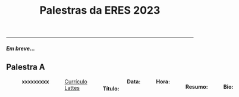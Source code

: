 ﻿---
layout: page-fullwidth
title: "Palestras da ERES 2023"
subheadline: ""
permalink: "/palestras/"
header:
   image_fullwidth: BannerERES2023.png
---

<hr>

<h5>Em breve...</h5>




<div class="row t30" id="palestra_a">
<h2>Palestra A</h2>
<div class="medium-16 columns">
      <img src="https://eres-sbc-br.github.io/eres2022/images/semfoto.jpg" alt="" align="center"><br>
      <b>xxxxxxxxx</b><br>		
  <a href="" target="_blank">Currículo Lattes</a><br>		
  <h4>Título: </h4>		
  <b>Data:</b> <!-- 18/Out/2022 (Terça-Feira) --><br>
  <b>Hora:</b> <!--18:45 - 20:00 --><br>
  <br>
  <p><b>Resumo:</b>
  <!--A ciência sempre pautou- se pela disseminação do conhecimento, com destaque para a reprodutibilidade de experimentos. Entretanto,  há limites práticos – e mesmo éticos – para o que pode ser compartilhado e reproduzido. A ciência aberta busca expandir esses limites, e requer que as ferramentas e os instrumentos necessários para a prática científica estejam disponíveis para todos, de modo que os experimentos possam ser reproduzidos e os resultados verificados por terceiros. Software é usado para limpeza, processamento e visualização de dados, bem como para criar modelos e realizar previsões. Algoritmos especializados são codificados na forma de bibliotecas, scripts e metadados. Sem compartilhar todos esses artefatos, é muito difícil e custoso reproduzir a pesquisa científica e validar sua correção. O Software Livre tem sido o principal componente da pesquisa em Ciência da Computação nas últimas décadas. Há centenas de exemplos de sistemas, de bibliotecas e de ferramentas que têm promovido o rápido desenvolvimento da pesquisa em Computação. Nesse contexto, o objetivo desta palestra é apresentar o que é software livre e como seu uso e compartilhamento (incluindo disponibilizar o que é produzido pelos pesquisadores como software livre) é um pré-requisito para a ciência aberta. -->
  </p>
  <br>
  <p><b>Bio:</b>
  <!--Professor adjunto na Universidade Federal do ABC (UFABC). Também atua como pesquisador colaborador no Instituto de Matemática e Estatística da Universidade de São Paulo (IME-USP). Foi docente na Universidade de Brasília (2013-2018) e na Universidade Federal de São Paulo (2018-2021). Atuou como pesquisador em regime de pós-doutorado no IME-USP (2016-2018). Doutor em Ciência da Computação pelo IME-USP (2013). Mestre em Ciência da Computação pela Universidade Federal do Rio Grande do Sul (2008). Tecnólogo em Desenvolvimento de Software (2005) e Técnico em Informática (2001) pelo Instituto Federal de Educação, Ciência e Tecnologia do Rio Grande do Norte (IFRN). Seus principais interesses de pesquisa incluem: engenharia de software, análise estática de código-fonte, software livre, métodos ágeis, DevOps e mineração de repositórios de software.-->
  </p>
</div>	
<p>&nbsp;</p>
	
<!--	
<h2>Palestra B</h2>
<div class="medium-16 columns" id="palestra_b">
      <img src="https://eres-sbc-br.github.io/eres2022/images/palestra-edson.jpeg" alt="" align="center"><br>
      <b>Edson Alves de Oliveira Junior</b><br>		
  <a href="http://lattes.cnpq.br/8717980588591239" target="_blank">Currículo Lattes</a><br>		
  <h4>Título: Engenharia de Linhas de Produto de Software com UML e Experimentação Controlada </h4>		
  <b>Data:</b> 18/Out/2022 (Terça-Feira) <br>
  <b>Hora:</b> 20:30 - 22:00 <br>
  <br>
  <p><b>Resumo:</b> nesta palestra eu apresento os conceitos básicos de Linhas de Produto de Software (LPS) como o seu ciclo de vida, gerência de variabilidade e geração de produtos específicos, fundamentos de UML para a criação de LPSs e gerência de variabilidades e a ferramenta SMartyModeling que compõe a abordagem Stereotype-based Management of Variability (SMarty). Também apresento conceitos básicos de experimentação controlada e a sua aplicação em LPSs de acordo com SMarty. Finalizo a palestra apresentando trabalhos em andamento de experimentos controlados em LPS adotando conceitos de Ciência Aberta.</p>
  <br>
  <p><b>Bio:</b> Possui graduação em Informática e mestrado em Ciência da Computação pela Universidade Estadual de Maringá e doutorado em Ciências de Computação e Matemática Computacional pelo Instituto de Ciências Matemáticas e de Computação da Universidade de São Paulo (ICMC-USP). Estágio Pós-Doutoral em Experimentação em Forense Digital na PUC-RS. Atualmente é Professor Visitante na PUCRS. Professor Associado do Departamento de Informática (DIN) da Universidade Estadual de Maringá (UEM). Possui experiência na área de Ciência da Computação, com ênfase em Engenharia de Software, atuando principalmente nos seguintes temas: Processos de Software, Linha de Produto de Software, Avaliação de Arquitetura de Software e de Linhas de Produto, Linha de Processo de Software, Gerenciamento de Variabilidades, Métricas e Modelos de Software, Frameworks, Modelagem e Metamodelagem UML, Ambientes de Desenvolvimento e Tecnologias Java. Também possui experiência em Forense Digital, atuando em: Experimentação, Requisitos, Ontologias, Modelos Conceituais e Ferramentas para Forense Digital. Tem investigado e adotado princípios de Ciência Aberta, os quais têm regido as suas atividades de pesquisa.</p>
</div>	
<p>&nbsp;</p>

<h2>Palestra C</h2>
<div class="medium-16 columns" id="palestra_c">
      <img src="https://eres-sbc-br.github.io/eres2022/images/img-monalessa.png" alt="" align="center"><br>
      <b>Monalessa Perini Barcellos</b><br>		
  <a href="http://lattes.cnpq.br/8826584877205264" target="_blank">Currículo Lattes</a><br>		
  <h4>Título: Engenharia de Software Contínua: Visão Geral, Desafios e Perspectivas </h4>		
  <b>Data:</b> 19/Out/2022 (Quarta-Feira) <br>
  <b>Hora:</b> 18:30 - 20:00 <br>
  <br>
  <p><b>Resumo:</b> As características e exigências da sociedade moderna e digital transformaram o cenário de desenvolvimento de software e apresentaram novos desafios aos desenvolvedores e engenheiros de software, tais como a necessidade de entregas mais rápidas, mudanças frequentes nos requisitos, menor tolerância a falhas e a necessidade de adaptação aos modelos de negócios contemporâneos.  A adoção de práticas ágeis tem permitido às organizações encurtar os ciclos de desenvolvimento e aumentar a colaboração dos clientes. Entretanto, isso não tem sido suficiente. Ações contínuas de planejamento, construção, operação, implantação e avaliação são necessárias para produzir produtos que atendam às necessidades e comportamentos dos clientes, tomar decisões bem-informadas e identificar oportunidades de negócio. Assim, organizações deveriam evoluir para um desenvolvimento contínuo e orientado por dados, em uma abordagem contínua de engenharia de software. A necessidade de continuidade no desenvolvimento de software pode ser percebida, por exemplo, na ampla adoção de iniciativas como Integração Contínua e DevOps. Mas, há vários outros aspectos que também precisam ser considerados para que se alcance continuidade no desenvolvimento de software como um todo. A Engenharia de Software Contínua consiste em um conjunto de práticas e ferramentas que suportam uma visão holística do desenvolvimento de software com o objetivo de torná-lo mais ágil, iterativo, integrado, contínuo e alinhado ao negócio. É um tópico recente da Engenharia de Software, portanto, há ainda muitas questões em aberto. Nesta palestra será apresentado um panorama geral da Engenharia de Software Contínua, serão abordados alguns desafios existentes e discutidas perspectivas de pesquisas futuras para o avanço do estado da arte, de forma a também contribuir para o estado da prática. Por fim, serão apresentadas algumas propostas relacionadas ao tema que vêm sendo produzidas em projetos de pesquisa desenvolvidos no NEMO.</p>
  <br>
  <p><b>Bio:</b> Professora do Departamento de Informática da Universidade Federal do Espírito Santo, onde é membro sênior do Núcleo de Estudos em Modelagem Conceitual e Ontologias (NEMO) e coordenadora do Laboratório de Práticas em Engenharia de Software “Ricardo de Almeida Falbo” (LabES). É doutora em Engenharia de Sistemas e Computação pela COPPE/UFRJ. Atua como membro do comitê de programa de conferências nacionais e internacionais relevantes em sua área de atuação (ESEM, EASE, PROFES,  SBES, CIbSE, SBQS, ONTOBRAS, ACM SAC, entre outras), tendo sido coordenadora do comitê de programa em várias delas. Atualmente, é membro do comitê diretivo do SBQS, evento mais importante na área de qualidade de software no Brasil, do CIbSE, evento de referência em Engenharia de Software na Ibero-América, e do ONTOBRAS, evento de maior expressão para a pesquisa e aplicações em ontologias no Brasil. Também atua como revisora de diversos periódicos (Applied Ontology Journal, Empirical Software Engineering Journal, Journal of Software Evolution and Process, Journal of Systems and Software, Information and Software Technology, entre outros). Seus principais interesses de pesquisa incluem Engenharia de Software, Engenharia de Ontologias e Ontologias aplicadas à Engenharia de Software. Tópicos nos quais ela tem trabalhado nos últimos anos incluem, entre outros: Processo de Software, Qualidade de Software, Medição de Software, Gerenciamento de Projetos de Software, Desenvolvimento Ágil, Engenharia de Software Contínua, Ontologias aplicadas à Interação Humano-Computador, Interoperabilidade Semântica e Engenharia de Ontologias. Outras informações em: <a href="http://www.inf.ufes.br/~monalessa/">http://www.inf.ufes.br/~monalessa/</a>.</p>
  </div>
<p>&nbsp;</p>
	
	
<h2>Palestra D</h2>
<div class="medium-16 columns" id="palestra_d">
      <img src="https://eres-sbc-br.github.io/eres2022/images/img-italo.png" alt="" align="center"><br>
      <b>Ítalo Santos - Gerente de Engenharia/SRE na Loggi</b><br>		
  <a href="https://br.linkedin.com/in/italosantos" target="_blank">Currículo Lattes</a><br>		
  <h4>Título: Evolução de SRE na Loggi:  Como rodamos sistemas em produção em larga escala</h4>		
  <b>Data:</b> 19/Out/2022 (Quarta-Feira) <br>
  <b>Hora:</b> 20:30 - 22:00 <br>
  <br>
  <p><b>Resumo:</b> Apesar do crescimento expressivo no Brasil, o setor de e-commerce ainda tem muito a melhorar quando comparado a grandes economias mundiais.  A Loggi, criada em 2013, é uma das empresas unicórnios no Brasil, com soluções inovadoras e relevantes no setor de logística, com forte base em tecnologias digitais. A Loggi tem se posicionado, de maneira inédita, para revolucionar o setor logístico no Brasil facilitando o crescimento de um novo comércio, com economia, agilidade e confiabilidade.   Nesta palestra daremos uma visão geral de SRE (Site Reliability Engineering) na Loggi, conceitos e  evolução da disciplina de SRE, exemplos de atividades de monitoramento e de métricas para apoiar o oferecimento de soluções de software e serviços de alta qualidade de forma a atender aos requisitos de qualidade no domínio de logística. Falaremos sobre as lições aprendidas e desafios. Para saber mais, acesse: <a href="loggi.com/venha">loggi.com/venha</a>.</p>
  <br>
  <p><b>Bio:</b> Gerente Senior de Engenharia na Loggi e lidera a tribo de plataforma que contempla os times responsáveis pela construção da tecnologia base para todos os times de Engenharia e Dados da companhia. Com mais de 10 anos de experiência, é apaixonado por problemas e sistemas em produção.</p>
  </div>
<p>&nbsp;</p>	
	

<h2>Palestra E</h2>
<div class="medium-16 columns" id="palestra_e">
      <img src="https://eres-sbc-br.github.io/eres2022/images/img-raul.png" alt="" align="center"><br>
      <b>Raul Sidnei Wazlawick</b><br>		
  <a href="http://lattes.cnpq.br/7541399131195077" target="_blank">Currículo Lattes</a><br>		
  <h4>Título: Desenvolvimento ágil e Informatização da Saúde Pública no Brasil</h4>	
  <b>Data:</b> 20/Out/2022 (Quinta-Feira) <br>
  <b>Hora:</b> 18:30 - 19:45 <br>
  <br>
  <p><b>Resumo:</b> Nesta palestra apresentamos um case de sucesso em engenharia de software, o Laboratório Bridge da UFSC, vencedor do Prêmio Labutantes - Melhor Laboratório de Inovação da Região Sul, e responsável por vários projetos de informatização do Ministério da Saúde desde 2013. Em especial, apresentaremos algumas das práticas de desenvolvimento ágil que permitiram que essa equipe de mais de 160 pessoas esteja criando produtos fabulosos para a gestão da saúde pública no Brasil, impactando mais de 650 mil usuários e 150 milhões de habitantes. <a href="www.bridge.ufsc.br" target="_blank">www.bridge.ufsc.br</a>.</p>
  <br>
  <p><b>Bio:</b> Professor Titular da UFSC em Engenharia de Software. Coordenador Geral do Laboratório Bridge. Bacharel e Mestre em Ciência da Computação e Doutor em Engenharia (1993). Vencedor do Prêmio Francisco Romeu Landi - Pesquisador Inovador no Setor Público (2021). Menção honrosa no Prêmio Luiz Fernando Gomes Soares – SBC (2021). Finalista do 59º Prêmio Jabuti (Excelência em Produção Literária Nacional) com o livro História da Computação (2017). Professor Honoris Causa pelo Centro de Instrução de Guerra Eletrônica do Exército Brasileiro (2013). Autor de cinco livros e mais de uma centena de artigos científicos.</p>
  </div>
<p>&nbsp;</p>

	
		

<h2>Painel</h2>
<div class="medium-16 columns" id="painel">
	     
	<h4>Título: Relação Academia Empresa e a Formação de Recursos Humanos</h4>
	<br>
        <b>Bruno Tiergarten (BLUSOFT/ACATE)</b><br>
	<b>Maicon Bernardino (UNIPAMPA)</b><br>
	<b>Raul Sidnei Wazlawick (UFSC)</b><br>
	<br>

  <b>Data:</b> 20/Out/2022 (Quinta-Feira) <br>
  <b>Hora:</b> 19:45 - 20:30 <br>
  <br>

  </div>
	
	
	
	

<!--
<div class="row t30" id="minitalk_1">
<h2>Mini-talk da Indústria 1 : Zallpy Digital</h2>

<div class="medium-16 columns">
      <img src="{{ site.urlimg }}mikael.png" alt="" align="center"><br>
      <b>Mikael Noramberg</b><br>      
  <a href="https://www.linkedin.com/in/mikaelnoremberg/" target="_blank">Linkedin</a><br>		
  <h4>Título: Transformação Digital na BMW</h4><br>		
  <b>Data:</b> 01/Dez/2021 (Quarta-Feira) <br>
  <b>Hora:</b> 20:30 - 21:00 <br>
  <br>
  <p><b>Resumo:</b> Como a BMW se posicionou para continuar inovando no mundo.</p>
  <br><br>
  <p><b>Bio:</b> Profissional com 16 anos de experiência em empresa multinacional com grandes projetos implementados na área de inovação, ferramentas ágeis e desenvolvimento de pessoas, melhorando o resultado dos negócios sempre com foco na gestão e desenvolvimento de talentos, e inclusão da diversidade nas organizações. Atualmente como Líder de Operações da Zallpy na BMW.</p>
  </div>
</div>


<div class="row t30" id="minitalk_2">
<h2>Mini-talk da Indústria 2 : IPM Sistemas</h2>

<div class="medium-16 columns">
      <img src="{{ site.urlimg }}marco-butzke.jpg" alt="" align="center"><br>
      <b>Marco Aurélio Butzke</b><br>
      Coordenador do Núcleo de Data Science - IPM Sistemas<br>
  <a href="https://www.linkedin.com/in/marco-aur%C3%A9lio-butzke-butzke-772b5a127/" target="_blank">Linkedin</a><br>		
  <h4>Título: IPM Sistemas:  A Engenharia de Software em um Ecossistema Data Science para Cidades Inteligentes</h4><br>		
  <b>Data:</b> 01/Dez/2021 (Quarta-Feira) <br>
  <b>Hora:</b> 21:00 - 21:30 <br>
  <br>
  <p><b>Resumo:</b> Em um mundo focado em smarts cities e com o desafio de avaliar as ferramentas adequadas para construir um ecossistema de data science para implantar soluções inteligentes, o núcleo de data science buscou encontrar alternativas viáveis para atender ao volume e variabilidade dos dados e gerar velocidade necessária para atender os cidadãos por meio dos sistemas da IPM. A criação do ecossistema para data science possibilita integrar informações inteligentes ao processo de negócio do ERP e se consolida como base para o uso de soluções IoT migrando de forma natural de um Big Data para um Data Lake. Neste contexto, os processos de Engenharia de Software são fundamentais para consolidar a base de conhecimento e aplicação de modelo de inteligência que servirão para auxiliar no processo de tomada de decisão dos gestores públicos.</p>
  <br><br>
  <p><b>Bio:</b> Atualmente coordena o núcleo de data science na área de pesquisa e tecnologia da IPM Sistemas e atua como professor no curso de sistemas de informação nas disciplinas de banco de dados e data science na Unidavi. Leciona em cursos de graduação desde 1997 com formação de doutorado na área de Administração na Univali em processos de tomada de decisão com publicações em eventos como EURAM e AOM e revista científica IJIL. Também é mestre na área de sistemas de informação pela UFSC.</p>
  </div>
</div>

<div class="row t30" id="minitalk_3">
<h2>Mini-talk da Indústria 3 : AmbevTech</h2>

<div class="medium-16 columns">
      <img src="{{ site.urlimg }}boccaletti.jpg" alt="" align="center"><br>
      <b>Paulo Cezar Boccaletti Junior </b><br>
      AmbevTech<br>
  <a href="https://www.linkedin.com/in/paulo-boccaletti/" target="_blank">Linkedin</a><br>		
  <h4>Título: Design de Código</h4><br>		
  <b>Data:</b> 01/Dez/2021 (Quarta-Feira) <br>
  <b>Hora:</b> 21:30 - 21:45 <br>
  <br>
  <p><b>Resumo:</b> a definir.</p>
  <br><br>
  <p><b>Bio:</b> Resolvedor de problemas na Ambev Tech e Coordenador nos maiores eventos de TI do Brasil, como The Developers Conference, Campus Party, Jornada Summit e Cloud Conference Day. Utilizo Gestão Ágil para obtenção de times de alta performance e ajudo profissionais de TI a evoluírem em suas carreiras.</p>
  </div>
</div>

<div class="row t30" id="palestra_b">
<h2>Palestra B</h2>
	<div class="medium-16 columns">
        <img src="{{ site.urlimg }}wangham.jpg" alt="" align="center"><br>
        <b>Profa. Dra. Michelle Silva Wangham (UNIVALI)</b><br>		
		<a href="http://lattes.cnpq.br/7913302545613108" target="_blank">Currículo Lattes</a><br>		
		<h4>Título: Desafios e Oportunidades Decorrentes da Lei Geral de Proteção de Dados Pessoais (LGPD) para a Área de Engenharia de Software</h4><br>		
		<b>Data:</b> 02/Dez/2021 (Quinta-Feira) <br>
		<b>Hora:</b> 19:00 - 20:30 <br>
		<br>
		<p><b>Resumo:</b> A transformação digital está baseada em um rica cultura orientada a dados, por consequência, há uma demanda urgente por proteção de dados pessoais. Esta transformação coloca os dados no centro e o titular dos dados é quem decide como será atendido e autoriza quais informações podem ser usadas. Nesse sentido, é necessário mais transparência, inteligência, segurança, ética e conformidade com a LGPD para usar estes dados. Nesta palestra, analisaremos como as empresas brasileiras estão se preparando para Agosto de 2020. Quais as dores e desafios das empresas de software na Jornada da Adequação à LGPD. Em um formato interativo, discutiremos como as tecnologias emergentes como blockchain, IA, Big Data, Crowdsensing, reconhecimento facial, entre outras podem ser usadas sem comprometer a privacidade dos titulares dos dados. Por fim, mapearemos as oportunidades de pesquisa e de novos negócios para a área de Engenharia de Software.</p>
		<br><br>
		<p><b>Bio:</b> Michelle S. Wangham é professora na Universidade do Vale do Itajaí (UNIVALI). Possui doutorado em Engenharia Elétrica na Universidade Federal de Santa Catarina (UFSC). Atualmente, é membro do Laboratório de Sistemas Embarcados e Distribuídos (LSED) da Univali, coordena o Comitê Técnico de Gestão de Identidade da RNP e o serviço para experimentação em gestão de identidade - GIdLab da RNP. Seus principais tópicos de interesse são segurança e privacidade em sistemas distribuídos e gestão de identidades.</p>
    </div>
</div>

<div class="row t30" id="palestra_c">
<h2>Palestra C</h2>
	<div class="medium-16 columns">
        <img src="{{ site.urlimg }}isidro.jpg" alt="" align="center"><br>
        <b>Professor Isidro</b><br>		
		<a href="https://www.linkedin.com/in/professor-isidro-phd-8a85a979" target="_blank">Linkedin</a><br>
    <a href="https://www.professorisidro.com.br/"	target="_blank">https://www.professorisidro.com.br/</a><br>
		<h4>Título: Levei a Faculdade daquele jeito. E agora?</h4><br>		
		<b>Data:</b> 02/Dez/2021 (Quinta-Feira) <br>
		<b>Hora:</b> 20:30 - 22:00 <br>
		<br>
		<p><b>Resumo:</b> Quantas e quantas vezes na graduação nós nos deparamos com matérias ou assuntos que pensamos "não fazer a menor ideia porque estudamos". Pois bem muitos assuntos que achamos até inúteis durante a graduação podem e irão efetivamente fazer diferença na sua vida profissional.</p>
		<br><br>
		<p><b>Bio:</b> Francisco Isidro Massetto é professor universitário da UFABC, palestrante e pesquisador. Desenvolve trabalhos junto à comunidade de desenvolvedores a fim de fortalecer fundamentos e aplicações práticas de conceitos, formando melhores profissionais para atuarem no mercado de trabalho. Em suas redes sociais (YouTube e Instagram ) ministra cursos e palestras virtuais para ajudar principalmente a galera que está iniciando na carreira.</p>
    </div>
</div>

<div class="row t30" id="palestra_d">
<h2>Palestra D</h2>
	<div class="medium-16 columns">
        <img src="{{ site.urlimg }}kalinowski.jpg" alt="" align="center"><br>
        <b>Prof. Dr. Marcos Kalinowski (PUC-RIO)</b><br>		
		<a href="http://lattes.cnpq.br/1095304607841635" target="_blank">Currículo Lattes</a><br>		
		<h4>Título: Engenharia de Sistemas de Software Inteligentes</h4><br>		
		<b>Data:</b> 03/Dez/2021 (Sexta-Feira) <br>
		<b>Hora:</b> 19:00 - 20:30 <br>
		<br>
		<p><b>Resumo:</b> A palestra envolverá uma discussão a respeito de abordagens para Engenharia de Sistemas de Software Inteligentes. Serão abordados conceitos de BizDev, DevOps, DataOps, MLOps e Experimentação Contínua. Também será abordado o desenvolvimento ágil de aplicações de ciência de dados com Lean R&D e boas práticas de Engenharia de Software que devem ser empregadas neste contexto.</p>
		<br><br>
		<p><b>Bio:</b> Professor do Quadro Principal e Coordenador de Pós-Graduação do Departamento de Informática da PUC-Rio. Coordena o Software Science Lab do Departamento de Informática, onde orienta pesquisas de mestrado e doutorado nas áreas de Engenharia de Software e Ciência de Dados. Atua como um dos coordenadores na iniciativa de transformação digital ExACTa PUC-Rio. Atuou mais de 10 anos na indústria de software, desempenhando as funções de desenvolvedor, gerente, consultor e diretor. Forneceu treinamentos e consultorias em Engenharia de Software para diversas empresas de dentro e de fora do país. É Senior Advisor e avaliador líder do programa nacional <a href="http://mps.br/" target="_blank">MPS.BR</a> e conduziu avaliações oficiais de processos em dezenas de empresas de software Brasileiras. Tem publicado regularmente nos principais periódicos e conferências da área de Engenharia de Software. É membro da ISERN (International Software Engineering Research Network), principal comunidade internacional de pesquisa em Engenharia de Software Experimental. Está ativo em colaborações internacionais de pesquisa. Mais informações (incluindo cópias gratuitas de todas as publicações científicas) podem ser encontradas em <a href="http://www.inf.puc-rio.br/~kalinowski" target="_blank">http://www.inf.puc-rio.br/~kalinowski</a>.</p>
    </div>
</div>
-->